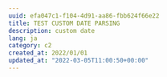 ```yaml
---
uuid: efa047c1-f104-4d91-aa86-fbb624f66e22
title: TEST CUSTOM DATE PARSING
description: custom date
lang: ja
category: c2
created_at: 2022/01/01
updated_at: "2022-03-05T11:00:50+00:00"
---
```

